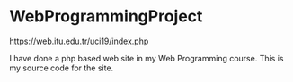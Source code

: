 # WebProgrammingProject

https://web.itu.edu.tr/uci19/index.php 

I have done a php based web site in my Web Programming course. This is my source code for the site.
